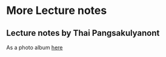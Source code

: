 # More Lecture notes

## Lecture notes by Thai Pangsakulyanont

As a photo album [here](https://www.facebook.com/dtinth/media_set?set=a.10209136310879071.1073741865.1658509977&type=3)

